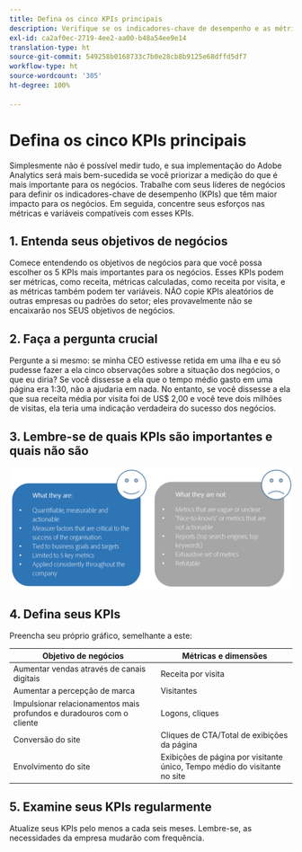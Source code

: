 ```yaml
---
title: Defina os cinco KPIs principais
description: Verifique se os indicadores-chave de desempenho e as métricas e dimensões associadas estão alinhados às suas necessidades comerciais.
exl-id: ca2af0ec-2719-4ee2-aa00-b48a54ee9e14
translation-type: ht
source-git-commit: 549258b0168733c7b0e28cb8b9125e68dffd5df7
workflow-type: ht
source-wordcount: '305'
ht-degree: 100%

---
```


# Defina os cinco KPIs principais

Simplesmente não é possível medir tudo, e sua implementação do Adobe Analytics será mais bem-sucedida se você priorizar a medição do que é mais importante para os negócios. Trabalhe com seus líderes de negócios para definir os indicadores-chave de desempenho (KPIs) que têm maior impacto para os negócios. Em seguida, concentre seus esforços nas métricas e variáveis compatíveis com esses KPIs.

## 1. Entenda seus objetivos de negócios

Comece entendendo os objetivos de negócios para que você possa escolher os 5 KPIs mais importantes para os negócios. Esses KPIs podem ser métricas, como receita, métricas calculadas, como receita por visita, e as métricas também podem ter variáveis. NÃO copie KPIs aleatórios de outras empresas ou padrões do setor; eles provavelmente não se encaixarão nos SEUS objetivos de negócios.

## 2. Faça a pergunta crucial

Pergunte a si mesmo: se minha CEO estivesse retida em uma ilha e eu só pudesse fazer a ela cinco observações sobre a situação dos negócios, o que eu diria? Se você dissesse a ela que o tempo médio gasto em uma página era 1:30, não a ajudaria em nada. No entanto, se você dissesse a ela que sua receita média por visita foi de US$ 2,00 e você teve dois milhões de visitas, ela teria uma indicação verdadeira do sucesso dos negócios.

## 3. Lembre-se de quais KPIs são importantes e quais não são

![](assets/kpis.png)

## 4. Defina seus KPIs

Preencha seu próprio gráfico, semelhante a este:

| Objetivo de negócios | Métricas e dimensões |
| --- | --- |
| Aumentar vendas através de canais digitais | Receita por visita |
| Aumentar a percepção de marca | Visitantes |
| Impulsionar relacionamentos mais profundos e duradouros com o cliente | Logons, cliques |
| Conversão do site | Cliques de CTA/Total de exibições da página |
| Envolvimento do site | Exibições de página por visitante único, Tempo médio do visitante no site |

## 5. Examine seus KPIs regularmente

Atualize seus KPIs pelo menos a cada seis meses. Lembre-se, as necessidades da empresa mudarão com frequência.
